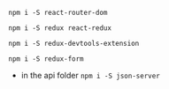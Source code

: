 `npm i -S react-router-dom`

`npm i -S redux react-redux`

`npm i -S redux-devtools-extension`

`npm i -S redux-form`

- in the api folder `npm i -S json-server`
